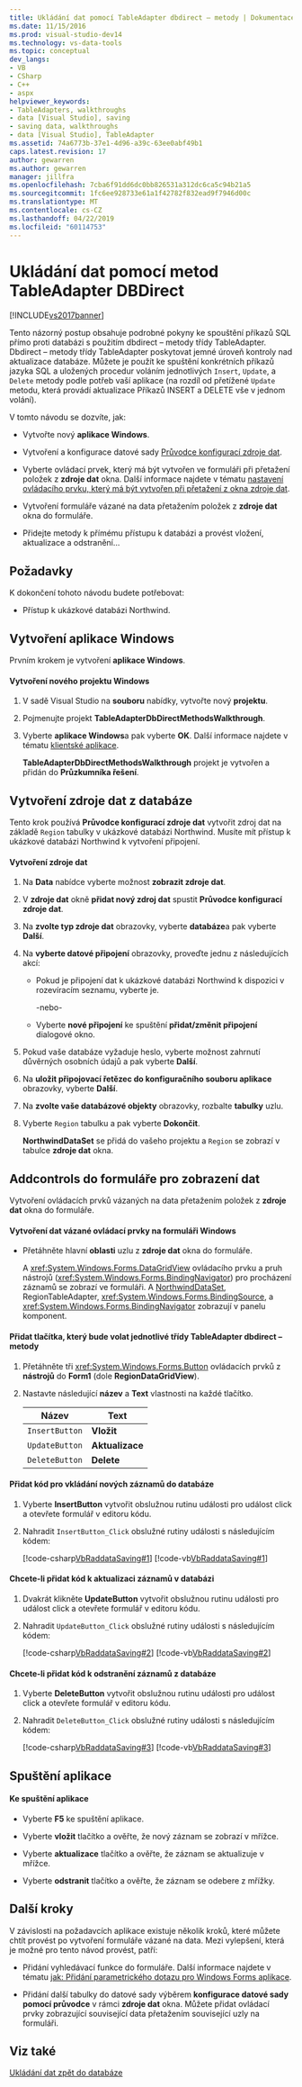 ```yaml
---
title: Ukládání dat pomocí TableAdapter dbdirect – metody | Dokumentace Microsoftu
ms.date: 11/15/2016
ms.prod: visual-studio-dev14
ms.technology: vs-data-tools
ms.topic: conceptual
dev_langs:
- VB
- CSharp
- C++
- aspx
helpviewer_keywords:
- TableAdapters, walkthroughs
- data [Visual Studio], saving
- saving data, walkthroughs
- data [Visual Studio], TableAdapter
ms.assetid: 74a6773b-37e1-4d96-a39c-63ee0abf49b1
caps.latest.revision: 17
author: gewarren
ms.author: gewarren
manager: jillfra
ms.openlocfilehash: 7cba6f91dd6dc0bb826531a312dc6ca5c94b21a5
ms.sourcegitcommit: 1fc6ee928733e61a1f42782f832ead9f7946d00c
ms.translationtype: MT
ms.contentlocale: cs-CZ
ms.lasthandoff: 04/22/2019
ms.locfileid: "60114753"
---
```

# <a name="save-data-with-the-tableadapter-dbdirect-methods"></a>Ukládání dat pomocí metod TableAdapter DBDirect
[!INCLUDE[vs2017banner](../includes/vs2017banner.md)]

Tento názorný postup obsahuje podrobné pokyny ke spouštění příkazů SQL přímo proti databázi s použitím dbdirect – metody třídy TableAdapter. Dbdirect – metody třídy TableAdapter poskytovat jemné úroveň kontroly nad aktualizace databáze. Můžete je použít ke spuštění konkrétních příkazů jazyka SQL a uložených procedur voláním jednotlivých `Insert`, `Update`, a `Delete` metody podle potřeb vaší aplikace (na rozdíl od přetížené `Update` metodu, která provádí aktualizace Příkazů INSERT a DELETE vše v jednom volání).  
  
 V tomto návodu se dozvíte, jak:  
  
- Vytvořte nový **aplikace Windows**.  
  
- Vytvoření a konfigurace datové sady [Průvodce konfigurací zdroje dat](http://msdn.microsoft.com/library/c4df7de5-5da0-4064-940c-761dd6d9e28f).  
  
- Vyberte ovládací prvek, který má být vytvořen ve formuláři při přetažení položek z **zdroje dat** okna. Další informace najdete v tématu [nastavení ovládacího prvku, který má být vytvořen při přetažení z okna zdroje dat](../data-tools/set-the-control-to-be-created-when-dragging-from-the-data-sources-window.md).  
  
- Vytvoření formuláře vázané na data přetažením položek z **zdroje dat** okna do formuláře.  
  
- Přidejte metody k přímému přístupu k databázi a provést vložení, aktualizace a odstranění...  
  
## <a name="prerequisites"></a>Požadavky  
 K dokončení tohoto návodu budete potřebovat:  
  
- Přístup k ukázkové databázi Northwind.
  
## <a name="create-a-windows-application"></a>Vytvoření aplikace Windows  
 Prvním krokem je vytvoření **aplikace Windows**.  
  
#### <a name="to-create-the-new-windows-project"></a>Vytvoření nového projektu Windows  
  
1. V sadě Visual Studio na **souboru** nabídky, vytvořte nový **projektu**.  
  
2. Pojmenujte projekt **TableAdapterDbDirectMethodsWalkthrough**.  
  
3. Vyberte **aplikace Windows**a pak vyberte **OK**. Další informace najdete v tématu [klientské aplikace](http://msdn.microsoft.com/library/2dfb50b7-5af2-4e12-9bbb-c5ade0e39a68).  
  
     **TableAdapterDbDirectMethodsWalkthrough** projekt je vytvořen a přidán do **Průzkumníka řešení**.  
  
## <a name="create-a-data-source-from-your-database"></a>Vytvoření zdroje dat z databáze  
 Tento krok používá **Průvodce konfigurací zdroje dat** vytvořit zdroj dat na základě `Region` tabulky v ukázkové databázi Northwind. Musíte mít přístup k ukázkové databázi Northwind k vytvoření připojení.
  
#### <a name="to-create-the-data-source"></a>Vytvoření zdroje dat  
  
1. Na **Data** nabídce vyberte možnost **zobrazit zdroje dat**.  
  
2. V **zdroje dat** okně **přidat nový zdroj dat** spustit **Průvodce konfigurací zdroje dat**.  
  
3. Na **zvolte typ zdroje dat** obrazovky, vyberte **databáze**a pak vyberte **Další**.  
  
4. Na **vyberte datové připojení** obrazovky, proveďte jednu z následujících akcí:  
  
    - Pokud je připojení dat k ukázkové databázi Northwind k dispozici v rozevíracím seznamu, vyberte je.  
  
         -nebo-  
  
    - Vyberte **nové připojení** ke spuštění **přidat/změnit připojení** dialogové okno.  
  
5. Pokud vaše databáze vyžaduje heslo, vyberte možnost zahrnutí důvěrných osobních údajů a pak vyberte **Další**.  
  
6. Na **uložit připojovací řetězec do konfiguračního souboru aplikace** obrazovky, vyberte **Další**.  
  
7. Na **zvolte vaše databázové objekty** obrazovky, rozbalte **tabulky** uzlu.  
  
8. Vyberte `Region` tabulku a pak vyberte **Dokončit**.  
  
     **NorthwindDataSet** se přidá do vašeho projektu a `Region` se zobrazí v tabulce **zdroje dat** okna.  
  
## <a name="addcontrols-to-the-form-to-display-the-data"></a>Addcontrols do formuláře pro zobrazení dat  
 Vytvoření ovládacích prvků vázaných na data přetažením položek z **zdroje dat** okna do formuláře.  
  
#### <a name="to-create-data-bound-controls-on-the-windows-form"></a>Vytvoření dat vázané ovládací prvky na formuláři Windows  
  
- Přetáhněte hlavní **oblasti** uzlu z **zdroje dat** okna do formuláře.  
  
     A <xref:System.Windows.Forms.DataGridView> ovládacího prvku a pruh nástrojů (<xref:System.Windows.Forms.BindingNavigator>) pro procházení záznamů se zobrazí ve formuláři. A [NorthwindDataSet](../data-tools/dataset-tools-in-visual-studio.md), RegionTableAdapter, <xref:System.Windows.Forms.BindingSource>, a <xref:System.Windows.Forms.BindingNavigator> zobrazují v panelu komponent.  
  
#### <a name="to-add-buttons-that-will-call-the-individual-tableadapter-dbdirect-methods"></a>Přidat tlačítka, který bude volat jednotlivé třídy TableAdapter dbdirect – metody  
  
1. Přetáhněte tři <xref:System.Windows.Forms.Button> ovládacích prvků z **nástrojů** do **Form1** (dole **RegionDataGridView**).  
  
2. Nastavte následující **název** a **Text** vlastnosti na každé tlačítko.  
  
    |Název|Text|  
    |----------|----------|  
    |`InsertButton`|**Vložit**|  
    |`UpdateButton`|**Aktualizace**|  
    |`DeleteButton`|**Delete**|  
  
#### <a name="to-add-code-to-insert-new-records-into-the-database"></a>Přidat kód pro vkládání nových záznamů do databáze  
  
1. Vyberte **InsertButton** vytvořit obslužnou rutinu události pro událost click a otevřete formulář v editoru kódu.  
  
2. Nahradit `InsertButton_Click` obslužné rutiny události s následujícím kódem:  
  
     [!code-csharp[VbRaddataSaving#1](../snippets/csharp/VS_Snippets_VBCSharp/VbRaddataSaving/CS/Form1.cs#1)]
     [!code-vb[VbRaddataSaving#1](../snippets/visualbasic/VS_Snippets_VBCSharp/VbRaddataSaving/VB/Form1.vb#1)]  
  
#### <a name="to-add-code-to-update-records-in-the-database"></a>Chcete-li přidat kód k aktualizaci záznamů v databázi  
  
1. Dvakrát klikněte **UpdateButton** vytvořit obslužnou rutinu události pro událost click a otevřete formulář v editoru kódu.  
  
2. Nahradit `UpdateButton_Click` obslužné rutiny události s následujícím kódem:  
  
     [!code-csharp[VbRaddataSaving#2](../snippets/csharp/VS_Snippets_VBCSharp/VbRaddataSaving/CS/Form1.cs#2)]
     [!code-vb[VbRaddataSaving#2](../snippets/visualbasic/VS_Snippets_VBCSharp/VbRaddataSaving/VB/Form1.vb#2)]  
  
#### <a name="to-add-code-to-delete-records-from-the-database"></a>Chcete-li přidat kód k odstranění záznamů z databáze  
  
1. Vyberte **DeleteButton** vytvořit obslužnou rutinu události pro událost click a otevřete formulář v editoru kódu.  
  
2. Nahradit `DeleteButton_Click` obslužné rutiny události s následujícím kódem:  
  
     [!code-csharp[VbRaddataSaving#3](../snippets/csharp/VS_Snippets_VBCSharp/VbRaddataSaving/CS/Form1.cs#3)]
     [!code-vb[VbRaddataSaving#3](../snippets/visualbasic/VS_Snippets_VBCSharp/VbRaddataSaving/VB/Form1.vb#3)]  
  
## <a name="run-the-application"></a>Spuštění aplikace  
  
#### <a name="to-run-the-application"></a>Ke spuštění aplikace  
  
- Vyberte **F5** ke spuštění aplikace.  
  
- Vyberte **vložit** tlačítko a ověřte, že nový záznam se zobrazí v mřížce.  
  
- Vyberte **aktualizace** tlačítko a ověřte, že záznam se aktualizuje v mřížce.  
  
- Vyberte **odstranit** tlačítko a ověřte, že záznam se odebere z mřížky.  
  
## <a name="next-steps"></a>Další kroky  
 V závislosti na požadavcích aplikace existuje několik kroků, které můžete chtít provést po vytvoření formuláře vázané na data. Mezi vylepšení, která je možné pro tento návod provést, patří:  
  
- Přidání vyhledávací funkce do formuláře. Další informace najdete v tématu [jak: Přidání parametrického dotazu pro Windows Forms aplikace](http://msdn.microsoft.com/library/13db4ad3-56b9-4a0b-b3a5-6a4ff84d4416).  
  
- Přidání další tabulky do datové sady výběrem **konfigurace datové sady pomocí průvodce** v rámci **zdroje dat** okna. Můžete přidat ovládací prvky zobrazující související data přetažením související uzly na formuláři. 
  
## <a name="see-also"></a>Viz také  
 [Ukládání dat zpět do databáze](../data-tools/save-data-back-to-the-database.md)
